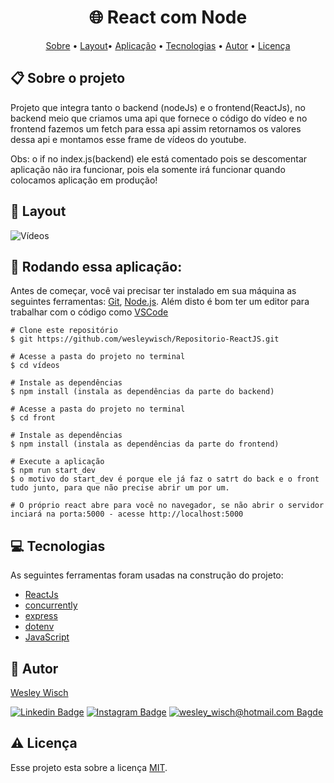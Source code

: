 <h1  align="center">🌐 React com Node</h1>

<p  align="center"> <a  href="#sobre">Sobre</a> • <a  href="#layout">Layout</a>• <a  href="#aplicacao">Aplicação</a> • <a  href="#techs">Tecnologias</a> • <a  href="#autor">Autor</a> • <a  href="#licenca">Licença</a> </p>


<h2  id="sobre"> 📋 Sobre o projeto</h2>

Projeto que integra tanto o backend (nodeJs)  e o frontend(ReactJs), no backend meio que criamos uma api que fornece o código do vídeo e no frontend fazemos um fetch para essa api assim retornamos os valores dessa api e montamos esse frame de vídeos do youtube.


Obs: o if no index.js(backend) ele está comentado pois se descomentar aplicação não ira funcionar, pois ela somente irá funcionar quando colocamos aplicação em produção!


<h2  id="layout"> 🎨 Layout </h2>

![Vídeos](https://user-images.githubusercontent.com/79159487/122654573-6e9bef00-d11a-11eb-91f3-89bd8c57fbcf.gif)


<h2 id="aplicacao"> 🎲  Rodando essa aplicação: </h2>

Antes de começar, você vai precisar ter instalado em sua máquina as seguintes ferramentas:  [Git](https://git-scm.com/),  [Node.js](https://nodejs.org/en/). Além disto é bom ter um editor para trabalhar com o código como  [VSCode](https://code.visualstudio.com/)

```
# Clone este repositório
$ git https://github.com/wesleywisch/Repositorio-ReactJS.git

# Acesse a pasta do projeto no terminal
$ cd vídeos

# Instale as dependências
$ npm install (instala as dependências da parte do backend)

# Acesse a pasta do projeto no terminal
$ cd front

# Instale as dependências
$ npm install (instala as dependências da parte do frontend)

# Execute a aplicação
$ npm run start_dev
$ o motivo do start_dev é porque ele já faz o satrt do back e o front tudo junto, para que não precise abrir um por um.

# O próprio react abre para você no navegador, se não abrir o servidor inciará na porta:5000 - acesse http://localhost:5000
```


<h2  id="techs"> 💻 Tecnologias</h2>

As seguintes ferramentas foram usadas na construção do projeto:

- [ReactJs]()
- [concurrently]()
- [express]()
- [dotenv]()
- [JavaScript]()

<h2  id="autor"> 🦸 Autor</h2>

[Wesley Wisch](https://www.linkedin.com/in/wesley-wisch)

[![Linkedin Badge](https://img.shields.io/badge/-LinkedIn-blue?style=flat-square-border&logo=Linkedin&logoColor=white&link=https://www.linkedin.com/in/wesley-wisch/)](https://www.linkedin.com/in/wesley-wisch) [![Instagram Badge](https://img.shields.io/badge/-Instagram-CC0000?style=flat-square-border&logo=Instagram&logoColor=white&link=https://www.instagram.com/wesley_wisch/)](https://www.instagram.com/wesley_wisch/) [![wesley_wisch@hotmail.com Bagde](https://img.shields.io/badge/wesley_wisch-2e7eea?style=flat-square-border&logo=microsoft-outlook&logoColor=white)](mailto:wesley_wisch@hotmail.com)

<h2  id="licenca"> ⚠️ Licença</h2>

Esse projeto esta sobre a licença [MIT](https://github.com/wesleywisch/Repositorio-ReactJS/blob/main/LICENSE).